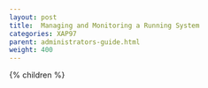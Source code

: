 ```yaml
---
layout: post
title:  Managing and Monitoring a Running System
categories: XAP97
parent: administrators-guide.html
weight: 400
---
```


{% children %}
